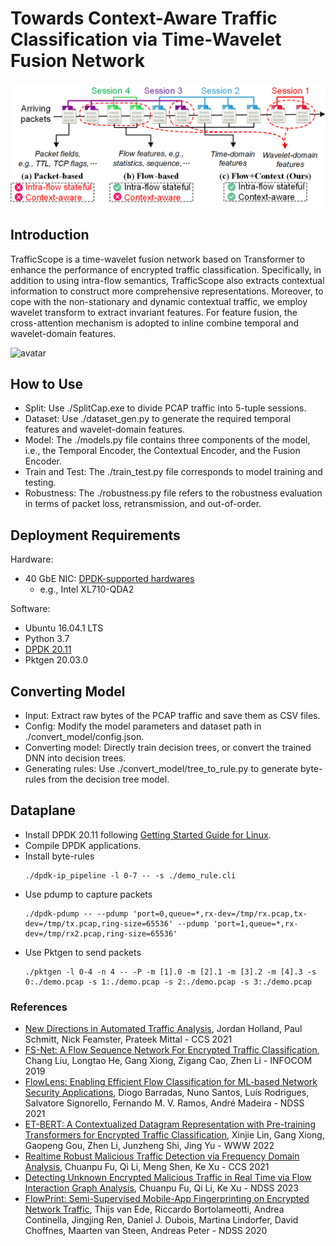 # Towards Context-Aware Traffic Classification via Time-Wavelet Fusion Network

![avatar](./fig/overview.png)

## Introduction

TrafficScope is a time-wavelet fusion network based on Transformer to enhance the performance of encrypted traffic classification. Specifically, in addition to using intra-flow semantics, TrafficScope also extracts contextual information to construct more comprehensive representations. Moreover, to cope with the non-stationary and dynamic contextual traffic, we employ wavelet transform to extract invariant features. For feature fusion, the cross-attention mechanism is adopted to inline combine temporal and wavelet-domain features. 

![avatar](./fig/arch.png)

## How to Use

- Split: Use ./SplitCap.exe to divide PCAP traffic into 5-tuple sessions.
- Dataset: Use ./dataset_gen.py to generate the required temporal features and wavelet-domain features. 
- Model: The ./models.py file contains three components of the model, i.e., the Temporal Encoder, the Contextual Encoder, and the Fusion Encoder.
- Train and Test: The ./train_test.py file corresponds to model training and testing. 
- Robustness: The ./robustness.py file refers to the robustness evaluation in terms of packet loss, retransmission, and out-of-order. 

## Deployment Requirements

Hardware:
- 40 GbE NIC: [DPDK-supported hardwares](https://core.dpdk.org/supported/)
  - e.g., Intel XL710-QDA2

Software:
- Ubuntu 16.04.1 LTS
- Python 3.7
- [DPDK 20.11](http://git.dpdk.org/dpdk-stable/tag/?h=v20.11)
- Pktgen 20.03.0

## Converting Model

- Input: Extract raw bytes of the PCAP traffic and save them as CSV files. 
- Config: Modify the model parameters and dataset path in ./convert_model/config.json. 
- Converting model: Directly train decision trees, or convert the trained DNN into decision trees. 
- Generating rules: Use ./convert_model/tree_to_rule.py to generate byte-rules from the decision tree model. 

## Dataplane

- Install DPDK 20.11 following [Getting Started Guide for Linux](https://doc.dpdk.org/guides-20.11/linux_gsg/index.html).
- Compile DPDK applications.
- Install byte-rules
	```
	./dpdk-ip_pipeline -l 0-7 -- -s ./demo_rule.cli
	```
- Use pdump to capture packets
	```
	./dpdk-pdump -- --pdump 'port=0,queue=*,rx-dev=/tmp/rx.pcap,tx-dev=/tmp/tx.pcap,ring-size=65536' --pdump 'port=1,queue=*,rx-dev=/tmp/rx2.pcap,ring-size=65536'
	```
- Use Pktgen to send packets
	```
	./pktgen -l 0-4 -n 4 -- -P -m [1].0 -m [2].1 -m [3].2 -m [4].3 -s 0:./demo.pcap -s 1:./demo.pcap -s 2:./demo.pcap -s 3:./demo.pcap
	```


### References
- [New Directions in Automated Traffic Analysis](https://doi.org/10.1145/3460120.3484758), 	Jordan Holland, Paul Schmitt, Nick Feamster, Prateek Mittal - CCS 2021
- [FS-Net: A Flow Sequence Network For Encrypted Traffic Classification](https://ieeexplore.ieee.org/document/8737507/), Chang Liu, Longtao He, Gang Xiong, Zigang Cao, Zhen Li - INFOCOM 2019
- [FlowLens: Enabling Efficient Flow Classification for ML-based Network Security Applications](https://www.ndss-symposium.org/ndss-paper/flowlens-enabling-efficient-flow-classification-for-ml-based-network-security-applications/), Diogo Barradas, Nuno Santos, Luís Rodrigues, Salvatore Signorello, Fernando M. V. Ramos, André Madeira - NDSS 2021
- [ET-BERT: A Contextualized Datagram Representation with Pre-training Transformers for Encrypted Traffic Classification](https://dl.acm.org/doi/10.1145/3485447.3512217), Xinjie Lin, Gang Xiong, Gaopeng Gou, Zhen Li, Junzheng Shi, Jing Yu - WWW 2022
- [Realtime Robust Malicious Traffic Detection via Frequency Domain Analysis](https://dl.acm.org/doi/10.1145/3460120.3484585), Chuanpu Fu, Qi Li, Meng Shen, Ke Xu - CCS 2021
- [Detecting Unknown Encrypted Malicious Traffic in Real Time via Flow Interaction Graph Analysis](https://www.ndss-symposium.org/ndss-paper/detecting-unknown-encrypted-malicious-traffic-in-real-time-via-flow-interaction-graph-analysis/), Chuanpu Fu, Qi Li, Ke Xu - NDSS 2023
- [FlowPrint: Semi-Supervised Mobile-App Fingerprinting on Encrypted Network Traffic](https://www.ndss-symposium.org/ndss-paper/flowprint-semi-supervised-mobile-app-fingerprinting-on-encrypted-network-traffic/), Thijs van Ede, Riccardo Bortolameotti, Andrea Continella, Jingjing Ren, Daniel J. Dubois, Martina Lindorfer, David Choffnes, Maarten van Steen, Andreas Peter - NDSS 2020
